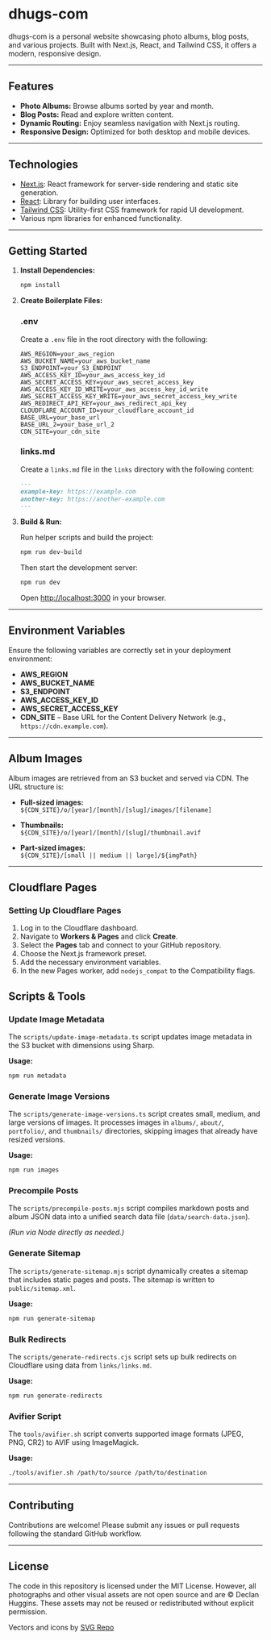 # dhugs-com

dhugs-com is a personal website showcasing photo albums, blog posts, and various projects. Built with Next.js, React, and Tailwind CSS, it offers a modern, responsive design.

---

## Features

- **Photo Albums:** Browse albums sorted by year and month.
- **Blog Posts:** Read and explore written content.
- **Dynamic Routing:** Enjoy seamless navigation with Next.js routing.
- **Responsive Design:** Optimized for both desktop and mobile devices.

---

## Technologies

- [Next.js](https://nextjs.org): React framework for server-side rendering and static site generation.
- [React](https://reactjs.org): Library for building user interfaces.
- [Tailwind CSS](https://tailwindcss.com): Utility-first CSS framework for rapid UI development.
- Various npm libraries for enhanced functionality.

---

## Getting Started

1. **Install Dependencies:**

   ```bash
   npm install
   ```

2. **Create Boilerplate Files:**

   ### .env

   Create a `.env` file in the root directory with the following:

   ```plaintext
   AWS_REGION=your_aws_region
   AWS_BUCKET_NAME=your_aws_bucket_name
   S3_ENDPOINT=your_S3_ENDPOINT
   AWS_ACCESS_KEY_ID=your_aws_access_key_id
   AWS_SECRET_ACCESS_KEY=your_aws_secret_access_key
   AWS_ACCESS_KEY_ID_WRITE=your_aws_access_key_id_write
   AWS_SECRET_ACCESS_KEY_WRITE=your_aws_secret_access_key_write
   AWS_REDIRECT_API_KEY=your_aws_redirect_api_key
   CLOUDFLARE_ACCOUNT_ID=your_cloudflare_account_id
   BASE_URL=your_base_url
   BASE_URL_2=your_base_url_2
   CDN_SITE=your_cdn_site
   ```

   ### links.md

   Create a `links.md` file in the `links` directory with the following content:

   ```markdown
   ---
   example-key: https://example.com
   another-key: https://another-example.com
   ---
   ```

3. **Build & Run:**

   Run helper scripts and build the project:

   ```bash
   npm run dev-build
   ```

   Then start the development server:

   ```bash
   npm run dev
   ```

   Open [http://localhost:3000](http://localhost:3000) in your browser.

---

## Environment Variables

Ensure the following variables are correctly set in your deployment environment:

- **AWS_REGION**
- **AWS_BUCKET_NAME**
- **S3_ENDPOINT**
- **AWS_ACCESS_KEY_ID**
- **AWS_SECRET_ACCESS_KEY**
- **CDN_SITE** – Base URL for the Content Delivery Network (e.g., `https://cdn.example.com`).

---

## Album Images

Album images are retrieved from an S3 bucket and served via CDN. The URL structure is:

- **Full-sized images:**  
  `${CDN_SITE}/o/[year]/[month]/[slug]/images/[filename]`

- **Thumbnails:**  
  `${CDN_SITE}/o/[year]/[month]/[slug]/thumbnail.avif`

- **Part-sized images:**  
  `${CDN_SITE}/[small || medium || large]/${imgPath}`

---

##  Cloudflare Pages

### Setting Up Cloudflare Pages

1. Log in to the Cloudflare dashboard.
2. Navigate to **Workers & Pages** and click **Create**.
3. Select the **Pages** tab and connect to your GitHub repository.
4. Choose the Next.js framework preset.
5. Add the necessary environment variables.
6. In the new Pages worker, add `nodejs_compat` to the Compatibility flags.

## Scripts & Tools

### Update Image Metadata

The `scripts/update-image-metadata.ts` script updates image metadata in the S3 bucket with dimensions using Sharp.

**Usage:**

```bash
npm run metadata
```

### Generate Image Versions

The `scripts/generate-image-versions.ts` script creates small, medium, and large versions of images. It processes images in `albums/`, `about/`, `portfolio/`, and `thumbnails/` directories, skipping images that already have resized versions.

**Usage:**

```bash
npm run images
```

### Precompile Posts

The `scripts/precompile-posts.mjs` script compiles markdown posts and album JSON data into a unified search data file (`data/search-data.json`).

*(Run via Node directly as needed.)*

### Generate Sitemap

The `scripts/generate-sitemap.mjs` script dynamically creates a sitemap that includes static pages and posts. The sitemap is written to `public/sitemap.xml`.

**Usage:**

```bash
npm run generate-sitemap
```

### Bulk Redirects

The `scripts/generate-redirects.cjs` script sets up bulk redirects on Cloudflare using data from `links/links.md`.

**Usage:**

```bash
npm run generate-redirects
```

### Avifier Script

The `tools/avifier.sh` script converts supported image formats (JPEG, PNG, CR2) to AVIF using ImageMagick.

**Usage:**

```bash
./tools/avifier.sh /path/to/source /path/to/destination
```

---

## Contributing

Contributions are welcome! Please submit any issues or pull requests following the standard GitHub workflow.

---

## License

The code in this repository is licensed under the MIT License. However, all photographs and other visual assets are not open source and are © Declan Huggins. These assets may not be reused or redistributed without explicit permission.

Vectors and icons by <a href="https://www.svgrepo.com" target="_blank" rel="noopener noreferrer">SVG Repo</a>
